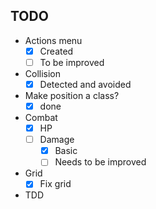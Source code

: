 ## TODO

- Actions menu
    - [x] Created
    - [ ] To be improved
- Collision
    - [x] Detected and avoided 
- Make position a class?
    - [x] done 
- Combat
    - [x] HP
    - [ ] Damage
        - [x] Basic
        - [ ] Needs to be improved
- Grid
    - [x] Fix grid
- TDD
